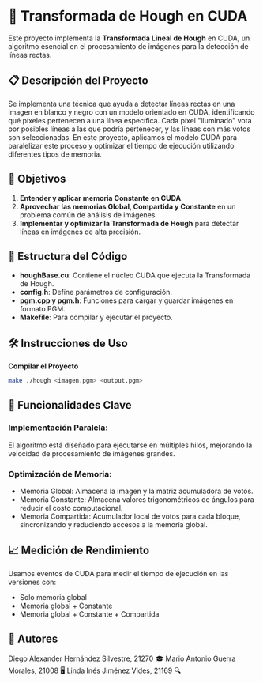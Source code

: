 # 🚀 Transformada de Hough en CUDA

Este proyecto implementa la **Transformada Lineal de Hough** en CUDA, un algoritmo esencial en el procesamiento de imágenes para la detección de líneas rectas.

## 📋 Descripción del Proyecto

Se implementa una técnica que ayuda a detectar líneas rectas en una imagen en blanco y negro con un modelo orientado en CUDA, identificando qué píxeles pertenecen a una línea específica. Cada píxel "iluminado" vota por posibles líneas a las que podría pertenecer, y las líneas con más votos son seleccionadas. En este proyecto, aplicamos el modelo CUDA para paralelizar este proceso y optimizar el tiempo de ejecución utilizando diferentes tipos de memoria.

## 🎯 Objetivos

1. **Entender y aplicar memoria Constante en CUDA**.
2. **Aprovechar las memorias Global, Compartida y Constante** en un problema común de análisis de imágenes.
3. **Implementar y optimizar la Transformada de Hough** para detectar líneas en imágenes de alta precisión.

## 🧩 Estructura del Código

- **houghBase.cu**: Contiene el núcleo CUDA que ejecuta la Transformada de Hough.
- **config.h**: Define parámetros de configuración.
- **pgm.cpp y pgm.h**: Funciones para cargar y guardar imágenes en formato PGM.
- **Makefile**: Para compilar y ejecutar el proyecto.

## 🛠️ Instrucciones de Uso

**Compilar el Proyecto**
   ```bash
   make ./hough <imagen.pgm> <output.pgm>
   ```

## 🚀 Funcionalidades Clave

### Implementación Paralela: 
El algoritmo está diseñado para ejecutarse en múltiples hilos, mejorando la velocidad de procesamiento de imágenes grandes.

### Optimización de Memoria:
- Memoria Global: Almacena la imagen y la matriz acumuladora de votos.
- Memoria Constante: Almacena valores trigonométricos de ángulos para reducir el costo computacional.
- Memoria Compartida: Acumulador local de votos para cada bloque, sincronizando y reduciendo accesos a la memoria global.

## 📈 Medición de Rendimiento
Usamos eventos de CUDA para medir el tiempo de ejecución en las versiones con:

- Solo memoria global
- Memoria global + Constante
- Memoria global + Constante + Compartida

## 👥 Autores
Diego Alexander Hernández Silvestre, 21270 🎓
Mario Antonio Guerra Morales, 21008 🖥️
Linda Inés Jiménez Vides, 21169 🔍
